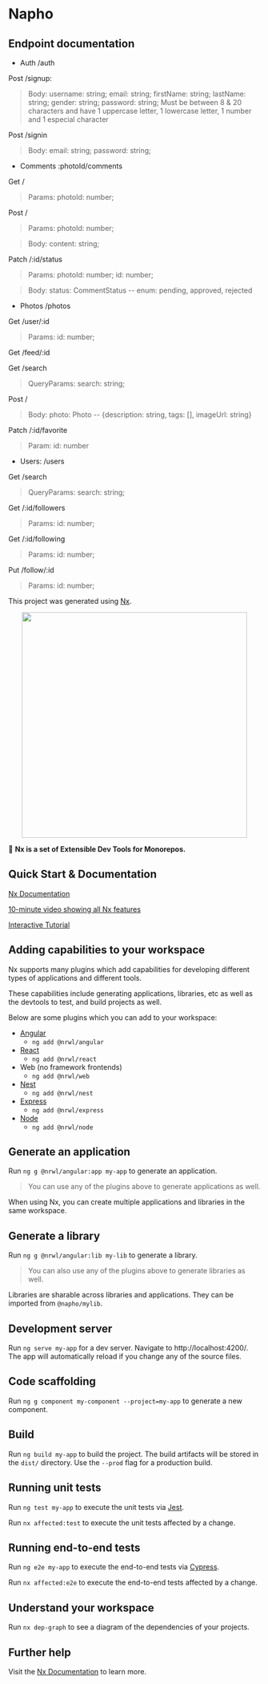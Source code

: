 # Napho

## Endpoint documentation 
- Auth /auth

Post /signup: 
> Body:
  username: string;
  email: string;
  firstName: string;
  lastName: string;
  gender: string;
  password: string; Must be between 8 & 20 characters and have 1 uppercase letter, 1 lowercase letter, 1 number and 1 especial character

Post /signin
> Body:
  email: string;
  password: string;

- Comments :photoId/comments

Get /
> Params:
  photoId: number;

Post /
> Params:
  photoId: number;

> Body: 
  content: string;

Patch /:id/status
> Params:
  photoId: number;
  id: number;

> Body:
  status: CommentStatus -- enum: pending, approved, rejected

- Photos /photos

Get /user/:id
  > Params:
  id: number;

Get /feed/:id

Get /search
> QueryParams:
  search: string;

Post /
> Body:
  photo: Photo -- {description: string, tags: [], imageUrl: string}

Patch /:id/favorite
> Param:
  id: number

- Users: /users

Get /search
> QueryParams:
  search: string;

Get /:id/followers
> Params:
  id: number;

Get /:id/following
> Params:
  id: number;

Put /follow/:id
> Params:
  id: number;

This project was generated using [Nx](https://nx.dev).

<p align="center"><img src="https://raw.githubusercontent.com/nrwl/nx/master/nx-logo.png" width="450"></p>

🔎 **Nx is a set of Extensible Dev Tools for Monorepos.**

## Quick Start & Documentation

[Nx Documentation](https://nx.dev/angular)

[10-minute video showing all Nx features](https://nx.dev/angular/getting-started/what-is-nx)

[Interactive Tutorial](https://nx.dev/angular/tutorial/01-create-application)

## Adding capabilities to your workspace

Nx supports many plugins which add capabilities for developing different types of applications and different tools.

These capabilities include generating applications, libraries, etc as well as the devtools to test, and build projects as well.

Below are some plugins which you can add to your workspace:

- [Angular](https://angular.io)
  - `ng add @nrwl/angular`
- [React](https://reactjs.org)
  - `ng add @nrwl/react`
- Web (no framework frontends)
  - `ng add @nrwl/web`
- [Nest](https://nestjs.com)
  - `ng add @nrwl/nest`
- [Express](https://expressjs.com)
  - `ng add @nrwl/express`
- [Node](https://nodejs.org)
  - `ng add @nrwl/node`

## Generate an application

Run `ng g @nrwl/angular:app my-app` to generate an application.

> You can use any of the plugins above to generate applications as well.

When using Nx, you can create multiple applications and libraries in the same workspace.

## Generate a library

Run `ng g @nrwl/angular:lib my-lib` to generate a library.

> You can also use any of the plugins above to generate libraries as well.

Libraries are sharable across libraries and applications. They can be imported from `@napho/mylib`.

## Development server

Run `ng serve my-app` for a dev server. Navigate to http://localhost:4200/. The app will automatically reload if you change any of the source files.

## Code scaffolding

Run `ng g component my-component --project=my-app` to generate a new component.

## Build

Run `ng build my-app` to build the project. The build artifacts will be stored in the `dist/` directory. Use the `--prod` flag for a production build.

## Running unit tests

Run `ng test my-app` to execute the unit tests via [Jest](https://jestjs.io).

Run `nx affected:test` to execute the unit tests affected by a change.

## Running end-to-end tests

Run `ng e2e my-app` to execute the end-to-end tests via [Cypress](https://www.cypress.io).

Run `nx affected:e2e` to execute the end-to-end tests affected by a change.

## Understand your workspace

Run `nx dep-graph` to see a diagram of the dependencies of your projects.

## Further help

Visit the [Nx Documentation](https://nx.dev/angular) to learn more.
